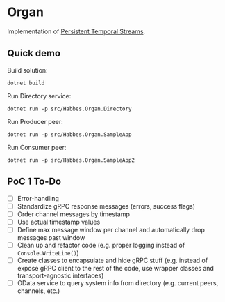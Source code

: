 # Organ

Implementation of [Persistent Temporal Streams](https://dl.acm.org/doi/10.5555/1656980.1657003).

## Quick demo

Build solution:
```
dotnet build
```
Run Directory service:
```
dotnet run -p src/Habbes.Organ.Directory
```

Run Producer peer:
```
dotnet run -p src/Habbes.Organ.SampleApp
```

Run Consumer peer:
```
dotnet run -p src/Habbes.Organ.SampleApp2
```

## PoC 1 To-Do

- [ ] Error-handling
- [ ] Standardize gRPC response messages (errors, success flags)
- [ ] Order channel messages by timestamp
- [ ] Use actual timestamp values
- [ ] Define max message window per channel and automatically drop messages past window
- [ ] Clean up and refactor code (e.g. proper logging instead of `Console.WriteLine()`)
- [ ] Create classes to encapsulate and hide gRPC stuff (e.g. instead of expose gRPC client to the rest of the code, use wrapper classes and transport-agnostic interfaces)
- [ ] OData service to query system info from directory (e.g. current peers, channels, etc.)
